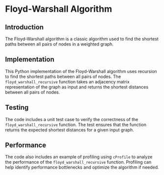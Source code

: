 # Floyd-Warshall Algorithm

## Introduction
The Floyd-Warshall algorithm is a classic algorithm used to find the shortest paths between all pairs of nodes in a weighted graph.

## Implementation
This Python implementation of the Floyd-Warshall algorithm uses recursion to find the shortest paths between all pairs of nodes. The `floyd_warshall_recursive` function takes an adjacency matrix representation of the graph as input and returns the shortest distances between all pairs of nodes.

## Testing
The code includes a unit test case to verify the correctness of the `floyd_warshall_recursive` function. The test ensures that the function returns the expected shortest distances for a given input graph.

## Performance
The code also includes an example of profiling using `cProfile` to analyze the performance of the `floyd_warshall_recursive` function. Profiling can help identify performance bottlenecks and optimize the algorithm if needed.
